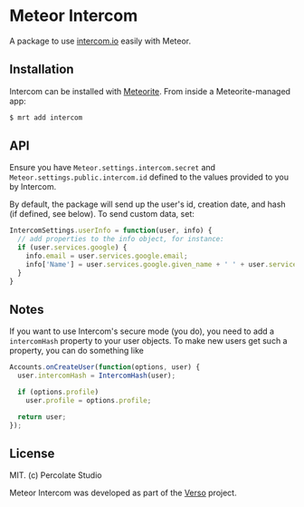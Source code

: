 # Meteor Intercom

A package to use [intercom.io](http://intercom.io) easily with Meteor.

## Installation

Intercom can be installed with [Meteorite](https://github.com/oortcloud/meteorite/). From inside a Meteorite-managed app:

``` sh
$ mrt add intercom
```

## API

Ensure you have `Meteor.settings.intercom.secret` and `Meteor.settings.public.intercom.id` defined to the values provided to you by Intercom.

By default, the package will send up the user's id, creation date, and hash (if defined, see below). To send custom data, set:

```js
IntercomSettings.userInfo = function(user, info) {
  // add properties to the info object, for instance:
  if (user.services.google) {
    info.email = user.services.google.email;
    info['Name'] = user.services.google.given_name + ' ' + user.services.google.family_name;
  }
}
```

## Notes

If you want to use Intercom's secure mode (you do), you need to add a `intercomHash` property to your user objects. To make new users get such a property, you can do something like

```js
Accounts.onCreateUser(function(options, user) {
  user.intercomHash = IntercomHash(user);

  if (options.profile)
    user.profile = options.profile;

  return user;
});  
```

## License 

MIT. (c) Percolate Studio

Meteor Intercom was developed as part of the [Verso](http://versoapp.com) project.